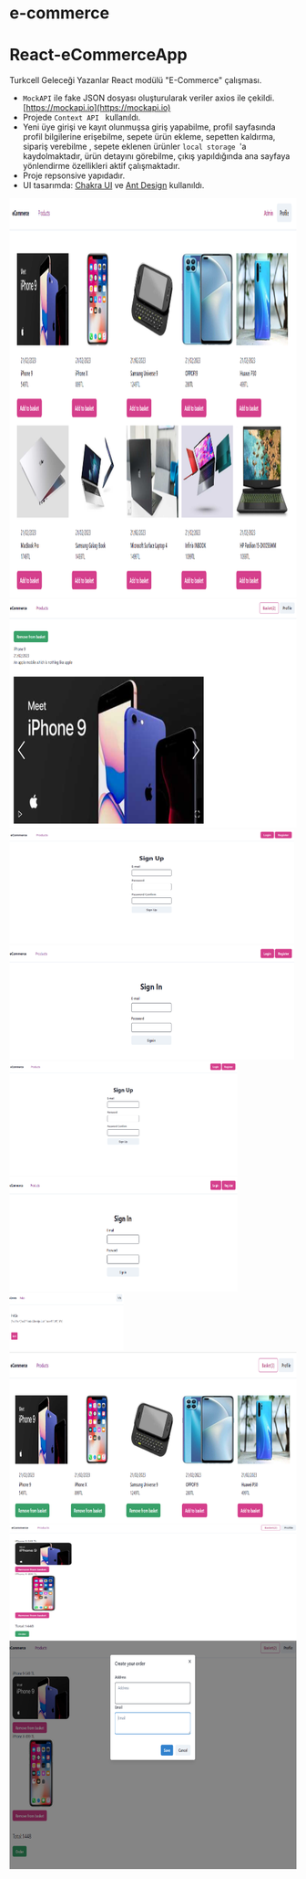 # e-commerce
# React-eCommerceApp
Turkcell Geleceği Yazanlar React modülü "E-Commerce" çalışması.
* ```MockAPI``` ile fake JSON dosyası oluşturularak veriler axios ile çekildi. [https://mockapi.io](https://mockapi.io)
* Projede ```Context API ``` kullanıldı.
* Yeni üye girişi ve kayıt olunmuşsa giriş yapabilme, profil sayfasında profil bilgilerine erişebilme, sepete ürün ekleme, sepetten kaldırma, sipariş verebilme , sepete eklenen ürünler ```local storage ```'a kaydolmaktadır, ürün detayını görebilme,  çıkış yapıldığında ana sayfaya yönlendirme özellikleri aktif çalışmaktadır. 
* Proje repsonsive yapıdadır. 
* UI tasarımda: [Chakra UI](https://chakra-ui.com/) ve [Ant Design](https://ant.design/) kullanıldı.

<img src="client/public/assets/Anasayfa_.PNG" alt="Anasayfa_" width="900" height="700">
<img src="client/public/assets/urundetayi.PNG" alt="urundetayi" width="600" height="400">
<img src="client/public/assets/KayıtEkranı.PNG" alt="KayıtEkranı" width="500" height="200">
<img src="client/public/assets/loginEkrani.PNG" alt="loginEkrani" width="500" height="200">
<img src="client/public/assets/KayıtEkranı.PNG" alt="KayıtEkranı" width="400" height="200">
<img src="client/public/assets/loginEkrani.PNG" alt="loginEkrani" width="400" height="200">
<img src="client/public/assets/profile.PNG" alt="profile" width="200" height="100">
<img src="client/public/assets/sepet.PNG" alt="sepet" width="700" height="300">
<img src="client/public/assets/siparis.PNG" alt="siparis" width="600" height="200">
<img src="client/public/assets/siparis2.PNG" alt="siparis2" width="700" height="400">

